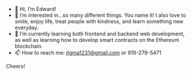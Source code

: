 - 👋 Hi, I’m Edward!
- 👀 I’m interested in...so many different things. You name it! I also love to smile, enjoy life, treat people with kindness, and learn something new everyday.
- 🌱 I’m currently learning both frontend and backend web development, as well as learning how to develop smart contracts on the Ethereum blockchain.
- 📫 How to reach me: itgma1231@gmail.com or 919-279-5471

Cheers!

<!---
eddyK15501/eddyK15501 is a ✨ special ✨ repository because its `README.md` (this file) appears on your GitHub profile.
You can click the Preview link to take a look at your changes.
--->
